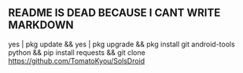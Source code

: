 ## README IS DEAD BECAUSE I CANT WRITE MARKDOWN

yes | pkg update && yes | pkg upgrade && pkg install git android-tools python && pip install requests && git clone https://github.com/TomatoKyou/SolsDroid
